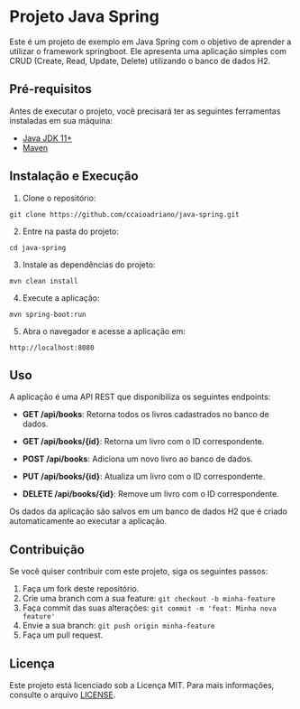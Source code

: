 # Projeto Java Spring

Este é um projeto de exemplo em Java Spring com o objetivo de aprender a utilizar o framework springboot. Ele apresenta uma aplicação simples com CRUD (Create, Read, Update, Delete) utilizando o banco de dados H2.

## Pré-requisitos

Antes de executar o projeto, você precisará ter as seguintes ferramentas instaladas em sua máquina:

- [Java JDK 11+](https://www.oracle.com/java/technologies/downloads/)
- [Maven](https://maven.apache.org/)

## Instalação e Execução

1. Clone o repositório:

```
git clone https://github.com/ccaioadriano/java-spring.git
```

2. Entre na pasta do projeto:

```
cd java-spring
```

3. Instale as dependências do projeto:

```
mvn clean install
```

4. Execute a aplicação:

```
mvn spring-boot:run
```

5. Abra o navegador e acesse a aplicação em:

```
http://localhost:8080
```

## Uso

A aplicação é uma API REST que disponibiliza os seguintes endpoints:

- **GET /api/books**: Retorna todos os livros cadastrados no banco de dados.

- **GET /api/books/{id}**: Retorna um livro com o ID correspondente.

- **POST /api/books**: Adiciona um novo livro ao banco de dados.

- **PUT /api/books/{id}**: Atualiza um livro com o ID correspondente.

- **DELETE /api/books/{id}**: Remove um livro com o ID correspondente.

Os dados da aplicação são salvos em um banco de dados H2 que é criado automaticamente ao executar a aplicação.

## Contribuição

Se você quiser contribuir com este projeto, siga os seguintes passos:

1. Faça um fork deste repositório.
2. Crie uma branch com a sua feature: `git checkout -b minha-feature`
3. Faça commit das suas alterações: `git commit -m 'feat: Minha nova feature'`
4. Envie a sua branch: `git push origin minha-feature`
5. Faça um pull request.

## Licença

Este projeto está licenciado sob a Licença MIT. Para mais informações, consulte o arquivo [LICENSE](https://github.com/ccaioadriano/java-spring/blob/main/LICENSE).
